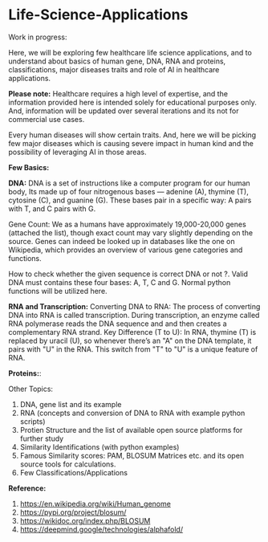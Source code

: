 # Life-Science-Applications

Work in progress:

Here, we will be exploring few healthcare life science applications, and to understand about basics of human gene, DNA, RNA and proteins, classifications, major diseases traits and role of AI in healthcare applications.

**Please note:** Healthcare requires a high level of expertise, and the information provided here is intended solely for educational purposes only. And, information will be updated over several iterations and its not for commercial use cases.

Every human diseases will show certain traits. And, here we will be picking few major diseases which is causing severe impact in human kind and the possibility of leveraging AI in those areas. 


**Few Basics:**

**DNA:** DNA is a set of instructions like a computer program for our human body, Its made up of four nitrogenous bases — adenine (A), thymine (T), cytosine (C), and guanine (G). These bases pair in a specific way: A pairs with T, and C pairs with G.

Gene Count: We as a humans have approximately 19,000-20,000 genes (attached the list), though exact count may vary slightly depending on the source. Genes can indeed be looked up in databases like the one on Wikipedia, which provides an overview of various gene categories and functions.

How to check whether the given sequence is correct DNA or not ?. Valid DNA must contains these four bases: A, T, C and G. Normal python functions will be utilized here.


**RNA and Transcription:**
Converting DNA to RNA: The process of converting DNA into RNA is called transcription. During transcription, an enzyme called RNA polymerase reads the DNA sequence and and then creates a complementary RNA strand.
Key Difference (T to U): In RNA, thymine (T) is replaced by uracil (U), so whenever there’s an "A" on the DNA template, it pairs with "U" in the RNA. This switch from "T" to "U" is a unique feature of RNA.

**Proteins:**:

Other Topics:

1. DNA, gene list and its example
2. RNA (concepts and conversion of DNA to RNA with example python scripts)
3. Protien Structure and the list of available open source platforms for further study
4. Similarity Identifications (with python examples)
5. Famous Similarity scores: PAM, BLOSUM Matrices etc. and its open source tools for calculations.
6. Few Classifications/Applications


**Reference:**
1. https://en.wikipedia.org/wiki/Human_genome
2. https://pypi.org/project/blosum/
3. https://wikidoc.org/index.php/BLOSUM
4. https://deepmind.google/technologies/alphafold/
